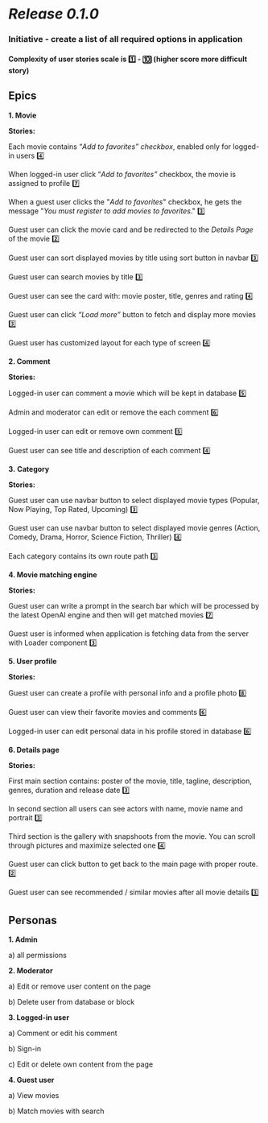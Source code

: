 # **_Release 0.1.0_**

### **Initiative -** create a list of all required options in application

#### **Complexity** of user stories scale is :one: - :keycap_ten: (higher score more difficult story)

## **Epics**

**1. Movie**

**Stories:**

Each movie contains “_Add to favorites” checkbox_, enabled only for logged-in users :four:

When logged-in user click “_Add to favorites”_ checkbox, the movie is assigned to profile :seven:

When a guest user clicks the "_Add to favorites_" checkbox, he gets the message "_You must register to add movies to favorites_." :three:

Guest user can click the movie card and be redirected to the _Details Page_ of  the movie :two:

Guest user can sort displayed movies by title using sort button in navbar :three:

Guest user can search movies by title :three:

Guest user can see the card with: movie poster, title, genres and rating :four:

Guest user can click _“Load more”_ button to fetch and display more movies :three:

Guest user has customized layout for each type of screen :four: 

**2. Comment**

**Stories:**

Logged-in user can comment a movie which will be kept in database :five:

Admin and moderator can edit or remove the each comment :six:

Logged-in user can edit or remove own comment :five:

Guest user can see title and description of each comment :four:

**3.** **Category**

**Stories:**

Guest user can use navbar button to select displayed movie types (Popular, Now Playing, Top Rated, Upcoming) :three:

Guest user can use navbar button to select displayed movie genres (Action, Comedy, Drama, Horror, Science Fiction, Thriller) :four:

Each category contains its own route path :three:

**4. Movie matching engine**

**Stories:**

Guest user can write a prompt in the search bar which will be processed by the latest OpenAI engine and then will get matched movies :seven:

Guest user is informed when application is fetching data from the server with Loader component :three:

**5. User profile**

**Stories:**

Guest user can create a profile with personal info and a profile photo :eight:

Guest user can view their favorite movies and comments :six:

Logged-in user can edit personal data in his profile stored in database :six:

**6. Details page**

**Stories:**

First main section contains: poster of the movie, title, tagline, description, genres, duration and release date :three:

In second section all users can see actors with name, movie name and portrait :three:

Third section is the gallery with snapshoots from the movie. You can scroll through pictures and maximize selected one :four:

Guest user can click button to get back to the main page with proper route. :two:  

Guest user can see recommended / similar movies after all movie details :three:

## **Personas**

**1. Admin**

a) all permissions

**2. Moderator**

a) Edit or remove user content on the page

b) Delete user from database or block

**3. Logged-in user**

a) Comment or edit his comment

b) Sign-in

c) Edit or delete own content from the page

**4. Guest user**

a) View movies

b) Match movies with search 
